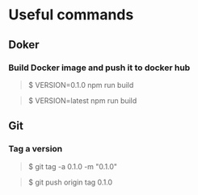 # Useful commands

## Doker

### Build Docker image and push it to docker hub
> $ VERSION=0.1.0 npm run build

> $ VERSION=latest npm run build

## Git

### Tag a version
> $ git tag -a 0.1.0 -m "0.1.0"

> $ git push origin tag 0.1.0
